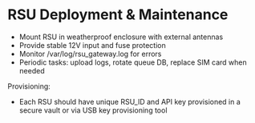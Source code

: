 # RSU Deployment & Maintenance

- Mount RSU in weatherproof enclosure with external antennas
- Provide stable 12V input and fuse protection
- Monitor /var/log/rsu_gateway.log for errors
- Periodic tasks: upload logs, rotate queue DB, replace SIM card when needed

Provisioning:
- Each RSU should have unique RSU_ID and API key provisioned in a secure vault or via USB key provisioning tool

